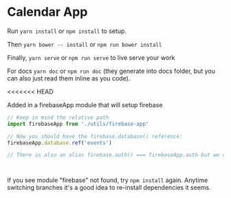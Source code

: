 # Calendar App

Run `yarn install` or `npm install` to setup.

Then `yarn bower -- install` or `npm run bower install`

Finally, `yarn serve` or `npm run serve` to live serve your work

For docs `yarn doc` or `npm run doc` (they generate into docs folder, but you can also just read them inline as you code).

<<<<<<< HEAD

Added in a firebaseApp module that will setup firebase
```javascript
// Keep in mind the relative path
import firebaseApp from './utils/firebase-app'

// Now you should have the firebase.database() reference:
firebaseApp.database.ref('events')

// There is also an alias firebase.auth() === firebaseApp.auth but we don't need that atm
```
		￼  
If you see module "firebase" not found, try `npm install` again. Anytime switching branches it's a good idea to re-install dependencies it seems.
